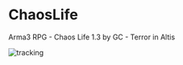ChaosLife
=========

Arma3 RPG - Chaos Life 1.3 by GC - Terror in Altis

![tracking](http://c.statcounter.com/10000712/0/f7a85520/1/)

